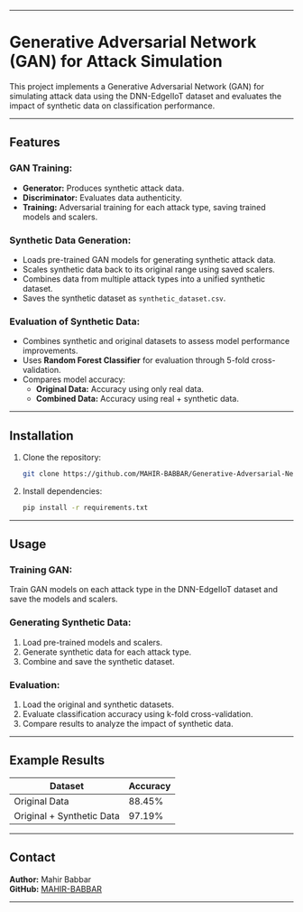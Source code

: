 
---

# Generative Adversarial Network (GAN) for Attack Simulation  

This project implements a Generative Adversarial Network (GAN) for simulating attack data using the DNN-EdgeIIoT dataset and evaluates the impact of synthetic data on classification performance.

---

## Features  

### GAN Training:  
- **Generator:** Produces synthetic attack data.  
- **Discriminator:** Evaluates data authenticity.  
- **Training:** Adversarial training for each attack type, saving trained models and scalers.  

### Synthetic Data Generation:  
- Loads pre-trained GAN models for generating synthetic attack data.  
- Scales synthetic data back to its original range using saved scalers.  
- Combines data from multiple attack types into a unified synthetic dataset.  
- Saves the synthetic dataset as `synthetic_dataset.csv`.  

### Evaluation of Synthetic Data:  
- Combines synthetic and original datasets to assess model performance improvements.  
- Uses **Random Forest Classifier** for evaluation through 5-fold cross-validation.  
- Compares model accuracy:  
  - **Original Data:** Accuracy using only real data.  
  - **Combined Data:** Accuracy using real + synthetic data.  

---

## Installation  

1. Clone the repository:  
   ```bash  
   git clone https://github.com/MAHIR-BABBAR/Generative-Adversarial-Network.git  
   ```  

2. Install dependencies:  
   ```bash  
   pip install -r requirements.txt  
   ```  

---

## Usage  

### Training GAN:  
Train GAN models on each attack type in the DNN-EdgeIIoT dataset and save the models and scalers.  

### Generating Synthetic Data:  
1. Load pre-trained models and scalers.  
2. Generate synthetic data for each attack type.  
3. Combine and save the synthetic dataset.  

### Evaluation:  
1. Load the original and synthetic datasets.  
2. Evaluate classification accuracy using k-fold cross-validation.  
3. Compare results to analyze the impact of synthetic data.  

---

## Example Results  

| **Dataset**              | **Accuracy** |  
|---------------------------|--------------|  
| Original Data             | 88.45%        |  
| Original + Synthetic Data | 97.19%        |  

---

## Contact  

**Author:** Mahir Babbar  
**GitHub:** [MAHIR-BABBAR](https://github.com/MAHIR-BABBAR)  

---


